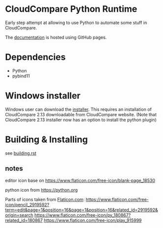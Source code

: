# CloudCompare Python Runtime

Early step attempt at allowing to use Python to automate some stuff in CloudCompare.

The [documentation](https://tmontaigu.github.io/CloudCompare-PythonRuntime/index.html)
is hosted using GitHub pages.

# Dependencies

 - Python
 - pybind11

# Windows installer

Windows user can download the [installer](https://u.pcloud.link/publink/show?code=XZlNs00Z5koREF3zkzSSFRmBs9tQUFj5Cq97).
This requires an installation of CloudCompare 2.13 downloadable from CloudCompare website.
(Note that CloudCompare 2.13 installer now has an option to install the python plugin)

# Building & Installing

see [building.rst](docs/building.rst)


## notes
editor icon base on https://www.flaticon.com/free-icon/blank-page_18530

python icon from https://python.org

Parts of icons taken from [Flaticon.com](www.flaticon.com):
https://www.flaticon.com/free-icon/pencil_2919592?term=edit&page=1&position=16&page=1&position=16&related_id=2919592&origin=search
https://www.flaticon.com/free-icon/py_180867?related_id=180867
https://www.flaticon.com/free-icon/play_915999
